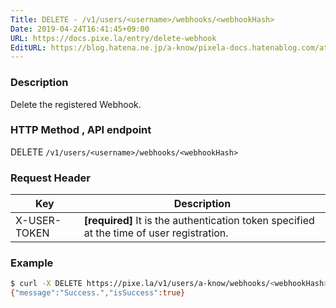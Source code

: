 ```yaml
---
Title: DELETE - /v1/users/<username>/webhooks/<webhookHash>
Date: 2019-04-24T16:41:45+09:00
URL: https://docs.pixe.la/entry/delete-webhook
EditURL: https://blog.hatena.ne.jp/a-know/pixela-docs.hatenablog.com/atom/entry/17680117127076651657
---
```


### Description
Delete the registered Webhook.

### HTTP Method , API endpoint
<span class="badge badge-delete">DELETE</span> `/v1/users/<username>/webhooks/<webhookHash>`

### Request Header

|Key|Description|
|---|---|
|X-USER-TOKEN|**[required]** It is the authentication token specified at the time of user registration.|


### Example

```sh
$ curl -X DELETE https://pixe.la/v1/users/a-know/webhooks/<webhookHash> -H 'X-USER-TOKEN:thisissecret'
{"message":"Success.","isSuccess":true}
```
